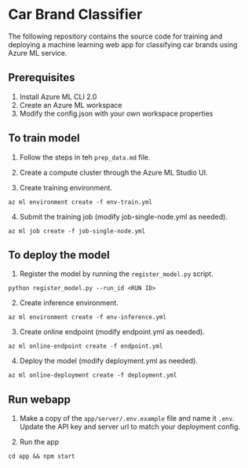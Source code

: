 # Car Brand Classifier

The following repository contains the source code for training and deploying a machine learning web app for classifying car brands using Azure ML service.

## Prerequisites

1. Install Azure ML CLI 2.0
2. Create an Azure ML workspace
3. Modify the config.json with your own workspace properties

## To train model

1. Follow the steps in teh `prep_data.md` file.

2. Create a compute cluster through the Azure ML Studio UI. 

3. Create training environment.

```
az ml environment create -f env-train.yml
```

4. Submit the training job (modify job-single-node.yml as needed).

```
az ml job create -f job-single-node.yml
```

## To deploy the model

1. Register the model by running the `register_model.py` script.

```
python register_model.py --run_id <RUN ID>
```

2. Create inference environment.

```
az ml environment create -f env-inference.yml
```

3. Create online endpoint (modify endpoint.yml as needed).

```
az ml online-endpoint create -f endpoint.yml
```

4. Deploy the model (modify deployment.yml as needed).

```
az ml online-deployment create -f deployment.yml
```

## Run webapp

1. Make a copy of the `app/server/.env.example` file and name it `.env`. Update the API key and server url to match your deployment config.

2. Run the app

```
cd app && npm start
```